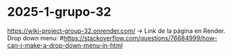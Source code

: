 # 2025-1-grupo-32
<https://wiki-project-group-32.onrender.com/> -> Link de la página en Render.
Drop down menu:
#https://stackoverflow.com/questions/76684999/how-can-i-make-a-drop-down-menu-in-html